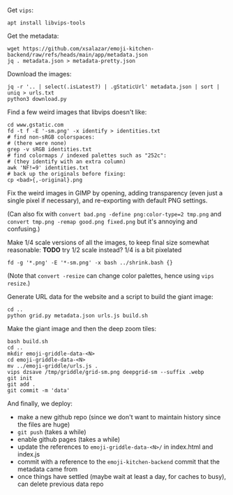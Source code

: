 Get `vips`:

    apt install libvips-tools

Get the metadata:

    wget https://github.com/xsalazar/emoji-kitchen-backend/raw/refs/heads/main/app/metadata.json
    jq . metadata.json > metadata-pretty.json

Download the images:

    jq -r '.. | select(.isLatest?) | .gStaticUrl' metadata.json | sort | uniq > urls.txt
    python3 download.py

Find a few weird images that libvips doesn't like:

    cd www.gstatic.com
    fd -t f -E '-sm.png' -x identify > identities.txt
    # find non-sRGB colorspaces:
    # (there were none)
    grep -v sRGB identities.txt
    # find colormaps / indexed palettes such as "252c":
    # (they identify with an extra column)
    awk 'NF!=9' identities.txt
    # back up the originals before fixing:
    cp <bad>{,-original}.png

Fix the weird images in GIMP by opening, adding transparency (even just a single pixel if necessary), and re-exporting with default PNG settings.

(Can also fix with `convert bad.png -define png:color-type=2 tmp.png` and `convert tmp.png -remap good.png fixed.png` but it's annoying and confusing.)

Make 1/4 scale versions of all the images, to keep final size somewhat reasonable:
**TODO** try 1/2 scale instead? 1/4 is a bit pixelated

    fd -g '*.png' -E '*-sm.png' -x bash ../shrink.bash {}

(Note that `convert -resize` can change color palettes, hence using `vips resize`.)

Generate URL data for the website and a script to build the giant image:

    cd ..
    python grid.py metadata.json urls.js build.sh

Make the giant image and then the deep zoom tiles:

    bash build.sh
    cd ..
    mkdir emoji-griddle-data-<N>
    cd emoji-griddle-data-<N>
    mv ../emoji-griddle/urls.js .
    vips dzsave /tmp/griddle/grid-sm.png deepgrid-sm --suffix .webp
    git init
    git add .
    git commit -m 'data'

And finally, we deploy:

- make a new github repo (since we don't want to maintain history since the files are huge)
- `git push` (takes a while)
- enable github pages (takes a while)
- update the references to `emoji-griddle-data-<N>/` in index.html and index.js
- commit with a reference to the `emoji-kitchen-backend` commit that the metadata came from
- once things have settled (maybe wait at least a day, for caches to busy), can delete previous data repo
